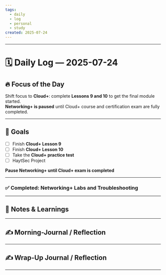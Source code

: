 ```yaml
---
tags:
  - daily
  - log
  - personal
  - study
created: 2025-07-24
---
```


---
# 🗓️ Daily Log — 2025-07-24

## 🔥 Focus of the Day  

Shift focus to **Cloud+**: complete **Lessons 9 and 10** to get the final module started.  
**Networking+ is paused** until Cloud+ course and certification exam are fully completed.

---
## 🎯 Goals

- [ ] Finish **Cloud+ Lesson 9**
- [ ] Finish **Cloud+ Lesson 10**
- [ ] Take the **Cloud+ practice test**
- [ ] HaytSec Project

**Pause Networking+ until Cloud+ exam is completed**

---

### ✅ Completed: Networking+ Labs and Troubleshooting  

---
## 🧠 Notes & Learnings

---

## ✍️ Morning-Journal / Reflection  
  
---

## ✍️ Wrap-Up Journal / Reflection  

---

